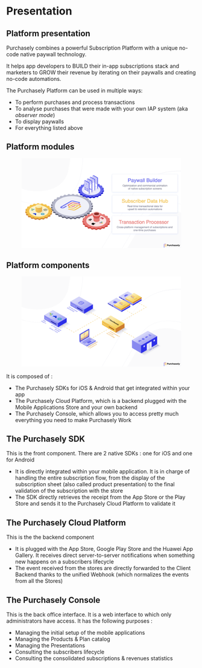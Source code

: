 # Presentation

## Platform presentation

Purchasely combines a powerful Subscription Platform with a unique no-code native paywall technology.

It helps app developers to BUILD their in-app subscriptions stack and marketers to GROW their revenue by iterating on their paywalls and creating no-code automations.

The Purchasely Platform can be used in multiple ways:

* To perform purchases and process transactions
* To analyse purchases that were made with your own IAP system (aka _observer mode_)
* To display paywalls
* For everything listed above

## Platform modules

<figure><img src="../.gitbook/assets/prez.png" alt=""><figcaption></figcaption></figure>

## Platform components

<figure><img src="../.gitbook/assets/prez2.png" alt=""><figcaption></figcaption></figure>

It is composed of :

* The Purchasely SDKs for iOS & Android that get integrated within your app
* The Purchasely Cloud Platform, which is a backend plugged with the Mobile Applications Store and your own backend
* The Purchasely Console, which allows you to access pretty much everything you need to make Purchasely Work

## The Purchasely SDK

This is the front component. There are 2 native SDKs : one for iOS and one for Android

* It is directly integrated within your mobile application. It is in charge of handling the entire subscription flow, from the display of the subscription sheet (also called product presentation) to the final validation of the subscription with the store
* The SDK directly retrieves the receipt from the App Store or the Play Store and sends it to the Purchasely Cloud Platform to validate it

## The Purchasely Cloud Platform

This is the the backend component

* It is plugged with the App Store, Google Play Store and the Huawei App Gallery. It receives direct server-to-server notifications when something new happens on a subscribers lifecycle
* The event received from the stores are directly forwarded to the Client Backend thanks to the unified Webhook (which normalizes the events from all the Stores)

## The Purchasely Console

This is the back office interface. It is a web interface to which only administrators have access. It has the following purposes :

* Managing the initial setup of the mobile applications
* Managing the Products & Plan catalog
* Managing the Presentations
* Consulting the subscribers lifecycle
* Consulting the consolidated subscriptions & revenues statistics
